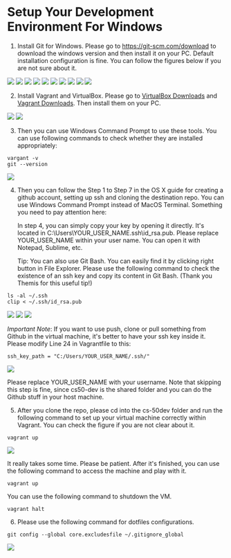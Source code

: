 # Setup Your Development Environment For Windows

1. Install Git for Windows. Please go to https://git-scm.com/download to download the windows version and then install it on your PC. Default installation configuration is fine. You can follow the figures below if you are not sure about it.

<img src="./media/windows-git-1.png">

<img src="./media/windows-git-2.png">

<img src="./media/windows-git-3.png">

<img src="./media/windows-git-4.png">

<img src="./media/windows-git-5.png">

<img src="./media/windows-git-6.png">

<img src="./media/windows-git-7.png">

<img src="./media/windows-git-8.png">

<img src="./media/windows-git-9.png">

<img src="./media/windows-git-10.png">


2. Install Vagrant and VirtualBox. Please go to [VirtualBox Downloads](https://www.virtualbox.org/wiki/Downloads) and [Vagrant Downloads](https://www.vagrantup.com/downloads.html). Then install them on your PC.

<img src="./media/windows-virtualbox.png">

<img src="./media/windows-vagrant.png">


3. Then you can use Windows Command Prompt to use these tools. You can use following commands to check whether they are installed appropriately:
	
```
vargant -v
git --version

```

<img src="./media/windows-setup-check.png">


4. Then you can follow the Step 1 to Step 7 in the OS X guide for creating a github account, setting up ssh and cloning the destination repo. You can use Windows Command Prompt instead of MacOS Terminal. Something you need to pay attention here:


	In step 4, you can simply copy your key by opening it directly. It's located in C:\Users\YOUR_USER_NAME\.ssh\id_rsa.pub. Please replace YOUR_USER_NAME within your user name. You can open it with Notepad, Sublime, etc.

	Tip: You can also use Git Bash. You can easily find it by clicking right button in File Explorer. Please use the following command to check the existence of an ssh key and copy its content in Git Bash. (Thank you Themis for this useful tip!)

```
ls -al ~/.ssh
clip < ~/.ssh/id_rsa.pub
```

<img src="./media/windows-git-clone.png">

<img src="./media/windows-ssh-generate.png">

<img src="./media/windows-ssh-location.png">

*Important Note*: If you want to use push, clone or pull something from Github in the virtual machine, it's better to have your ssh key inside it. Please modify Line 24 in Vagrantfile to this:


```
ssh_key_path = "C:/Users/YOUR_USER_NAME/.ssh/"
```

<img src="./media/windows-sshkey-send-in.png">

Please replace YOUR_USER_NAME with your username. Note that skipping this step is fine, since cs50-dev is the shared folder and you can do the Github stuff in your host machine.


5. After you clone the repo, please cd into the cs-50dev folder and run the following command to set up your virtual machine correctly within Vagrant. You can check the figure if you are not clear about it.

```
vagrant up
```

<img src="./media/windows-vagrant-up.png">

It really takes some time. Please be patient. After it's finished, you can use the following command to access the machine and play with it.

```
vagrant up
```

You can use the following command to shutdown the VM.

```
vagrant halt
```


6. Please use the following command for dotfiles configurations.

```
git config --global core.excludesfile ~/.gitignore_global
```

<img src="./media/windows-dotfiles.png">